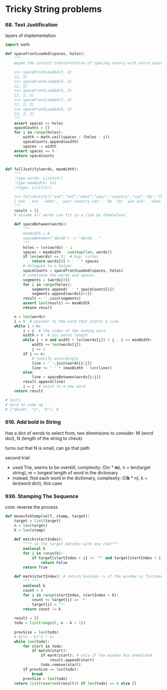 # Tricky String problems

### 68. Text Justification

layers of implementation

```python
import math

def spaceFrontLoaded(spaces, holes):
    """
    maybe the correct interpretation of spacing evenly with extra spaces put in front

    >>> spaceFrontLoaded(3, 2)
    [2, 1]
    >>> spaceFrontLoaded(4, 2)
    [2, 2]
    >>> spaceFrontLoaded(4, 3)
    [2, 1, 1]
    >>> spaceFrontLoaded(7, 3)
    [3, 2, 2]
    >>> spaceFrontLoaded(8, 3)
    [3, 3, 2]
    """
    assert spaces >= holes
    spaceCounts = []
    for i in range(holes):
        width = math.ceil(spaces / (holes - i))
        spaceCounts.append(width)
        spaces -= width
    assert spaces == 0
    return spaceCounts


def fullJustify(words, maxWidth):
    """
    :type words: List[str]
    :type maxWidth: int
    :rtype: List[str]

    >>> fullJustify(["ask","not","what","your","country","can","do","for","you","ask","what","you","can","do","for","your","country"], 16)
    ['ask   not   what', 'your country can', 'do  for  you ask', 'what  you can do', 'for your country']
    """
    result = []
    # assume all words can fit in a line by themselves

    def spaceBetween(words):
        """
        maxWidth = 8
        spaceBetween("abcde") -> "abcde   "
        """
        holes = len(words) - 1
        spaces = maxWidth - sum(map(len, words))
        if len(words) == 1:  # bug: corner
            return words[0] + ' ' * spaces
        # delegate to a helper
        spaceCounts = spaceFrontLoaded(spaces, holes)
        # intervene the words and spaces
        segments = [words[0]]
        for i in range(holes):
            segments.append(' ' * spaceCounts[i])
            segments.append(words[i+1])
        result = ''.join(segments)
        assert len(result) == maxWidth
        return result

    n = len(words)
    i = 0  # pointer to the word that starts a line
    while i < n:
        j = i  # the index of the ending word
        width = 0  # acc words length
        while j < n and width + len(words[j]) + j - i <= maxWidth:
            width += len(words[j])
            j += 1
        if j == n:
            # justify accordingly
            line = ' '.join(words[i:j])
            line += ' ' * (maxWidth - len(line))
        else:
            line = spaceBetween(words[i:j])
        result.append(line)
        i = j  # point to a new word
    return result

# tests
# hard to come up
# ["abcde", "a", "b"], 8

```

### **616. Add bold in String**

Has a dict of words to select from, two dimensions to consider: M \(word dict\), N \(length of the string to  check\) 

turns out that N is small, can go that path

second trial: 

* used Trie, seems to be overkill, complexity: O\(n \* **m**\), n = len\(target string\), m = longest length of word in the dictionary
* instead, find each word in the dictionary, complexity: O\(**k** \* n\), k = len\(word dict\), this case





### 936. Stamping The Sequence

core: reverse the process

```python
def movesToStamp(self, stamp, target):
    target = list(target)
    n = len(target)
    k = len(stamp)
    
    def match(startIndex):
        """* in the target matches with any char"""
        nonlocal k
        for i in range(k):
            if target[startIndex + i] != '*' and target[startIndex + i] != stamp[i]:
                return False
        return True
    
    def mark(startIndex): # return boolean -> if the window is finished
        """ """
        nonlocal k
        count = 0
        for i in range(startIndex, startIndex + k):
            count += target[i] == '*'
            target[i] = '*'
        return count != k
        
    result = []
    todo = list(range(0, n - k + 1))
    
    prevSize = len(todo)
    # O((n - k)^2 * k)
    while len(todo):
        for start in todo:
            if match(start):
                if mark(start): # only if the window has unmatched
                    result.append(start)
                todo.remove(start)
        if prevSize == len(todo):
            break
        prevSize = len(todo)
    return list(reversed(result)) if len(todo) == 0 else []
```



